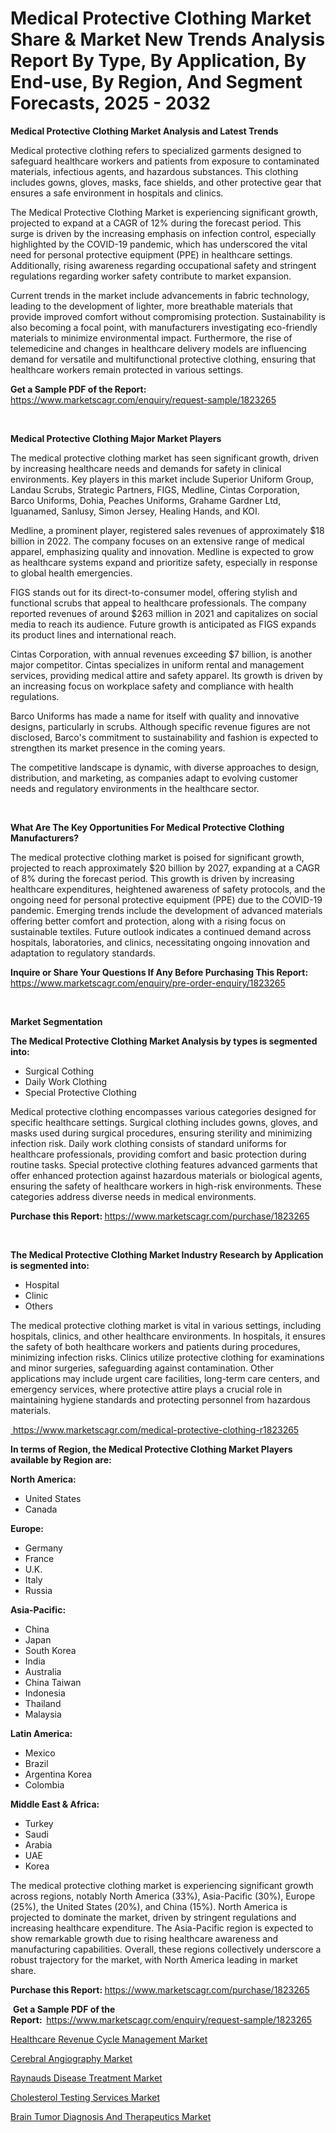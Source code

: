 <p><h1>Medical Protective Clothing Market Share & Market New Trends Analysis Report By Type, By Application, By End-use, By Region, And Segment Forecasts, 2025 - 2032</h1></p><p><strong>Medical Protective Clothing Market Analysis and Latest Trends</strong></p>
<p><p>Medical protective clothing refers to specialized garments designed to safeguard healthcare workers and patients from exposure to contaminated materials, infectious agents, and hazardous substances. This clothing includes gowns, gloves, masks, face shields, and other protective gear that ensures a safe environment in hospitals and clinics.</p><p>The Medical Protective Clothing Market is experiencing significant growth, projected to expand at a CAGR of 12% during the forecast period. This surge is driven by the increasing emphasis on infection control, especially highlighted by the COVID-19 pandemic, which has underscored the vital need for personal protective equipment (PPE) in healthcare settings. Additionally, rising awareness regarding occupational safety and stringent regulations regarding worker safety contribute to market expansion.</p><p>Current trends in the market include advancements in fabric technology, leading to the development of lighter, more breathable materials that provide improved comfort without compromising protection. Sustainability is also becoming a focal point, with manufacturers investigating eco-friendly materials to minimize environmental impact. Furthermore, the rise of telemedicine and changes in healthcare delivery models are influencing demand for versatile and multifunctional protective clothing, ensuring that healthcare workers remain protected in various settings.</p></p>
<p><strong>Get a Sample PDF of the Report:&nbsp;</strong> <a href="https://www.marketscagr.com/enquiry/request-sample/1823265?utm_campaign=2194&utm_medium=2&utm_source=Github&utm_content=ia&utm_term=03032025&utm_id=medical-protective-clothing">https://www.marketscagr.com/enquiry/request-sample/1823265</a></p>
<p>&nbsp;</p>
<p><strong>Medical Protective Clothing Major Market Players</strong></p>
<p><p>The medical protective clothing market has seen significant growth, driven by increasing healthcare needs and demands for safety in clinical environments. Key players in this market include Superior Uniform Group, Landau Scrubs, Strategic Partners, FIGS, Medline, Cintas Corporation, Barco Uniforms, Dohia, Peaches Uniforms, Grahame Gardner Ltd, Iguanamed, Sanlusy, Simon Jersey, Healing Hands, and KOI.</p><p>Medline, a prominent player, registered sales revenues of approximately $18 billion in 2022. The company focuses on an extensive range of medical apparel, emphasizing quality and innovation. Medline is expected to grow as healthcare systems expand and prioritize safety, especially in response to global health emergencies.</p><p>FIGS stands out for its direct-to-consumer model, offering stylish and functional scrubs that appeal to healthcare professionals. The company reported revenues of around $263 million in 2021 and capitalizes on social media to reach its audience. Future growth is anticipated as FIGS expands its product lines and international reach.</p><p>Cintas Corporation, with annual revenues exceeding $7 billion, is another major competitor. Cintas specializes in uniform rental and management services, providing medical attire and safety apparel. Its growth is driven by an increasing focus on workplace safety and compliance with health regulations.</p><p>Barco Uniforms has made a name for itself with quality and innovative designs, particularly in scrubs. Although specific revenue figures are not disclosed, Barco's commitment to sustainability and fashion is expected to strengthen its market presence in the coming years.</p><p>The competitive landscape is dynamic, with diverse approaches to design, distribution, and marketing, as companies adapt to evolving customer needs and regulatory environments in the healthcare sector.</p></p>
<p>&nbsp;</p>
<p><strong>What Are The Key Opportunities For Medical Protective Clothing Manufacturers?</strong></p>
<p><p>The medical protective clothing market is poised for significant growth, projected to reach approximately $20 billion by 2027, expanding at a CAGR of 8% during the forecast period. This growth is driven by increasing healthcare expenditures, heightened awareness of safety protocols, and the ongoing need for personal protective equipment (PPE) due to the COVID-19 pandemic. Emerging trends include the development of advanced materials offering better comfort and protection, along with a rising focus on sustainable textiles. Future outlook indicates a continued demand across hospitals, laboratories, and clinics, necessitating ongoing innovation and adaptation to regulatory standards.</p></p>
<p><strong>Inquire or Share Your Questions If Any Before Purchasing This Report:</strong> <a href="https://www.marketscagr.com/enquiry/pre-order-enquiry/1823265?utm_campaign=2194&utm_medium=2&utm_source=Github&utm_content=ia&utm_term=03032025&utm_id=medical-protective-clothing">https://www.marketscagr.com/enquiry/pre-order-enquiry/1823265</a></p>
<p>&nbsp;</p>
<p><strong>Market Segmentation</strong></p>
<p><strong>The Medical Protective Clothing Market Analysis by types is segmented into:</strong></p>
<p><ul><li>Surgical Cothing</li><li>Daily Work Clothing</li><li>Special Protective Clothing</li></ul></p>
<p><p>Medical protective clothing encompasses various categories designed for specific healthcare settings. Surgical clothing includes gowns, gloves, and masks used during surgical procedures, ensuring sterility and minimizing infection risk. Daily work clothing consists of standard uniforms for healthcare professionals, providing comfort and basic protection during routine tasks. Special protective clothing features advanced garments that offer enhanced protection against hazardous materials or biological agents, ensuring the safety of healthcare workers in high-risk environments. These categories address diverse needs in medical environments.</p></p>
<p><strong>Purchase this Report:&nbsp;</strong><a href="https://www.marketscagr.com/purchase/1823265?utm_campaign=2194&utm_medium=2&utm_source=Github&utm_content=ia&utm_term=03032025&utm_id=medical-protective-clothing">https://www.marketscagr.com/purchase/1823265</a></p>
<p>&nbsp;</p>
<p><strong>The Medical Protective Clothing Market Industry Research by Application is segmented into:</strong></p>
<p><ul><li>Hospital</li><li>Clinic</li><li>Others</li></ul></p>
<p><p>The medical protective clothing market is vital in various settings, including hospitals, clinics, and other healthcare environments. In hospitals, it ensures the safety of both healthcare workers and patients during procedures, minimizing infection risks. Clinics utilize protective clothing for examinations and minor surgeries, safeguarding against contamination. Other applications may include urgent care facilities, long-term care centers, and emergency services, where protective attire plays a crucial role in maintaining hygiene standards and protecting personnel from hazardous materials.</p></p>
<p><a href="https://www.marketscagr.com/medical-protective-clothing-r1823265?utm_campaign=2194&utm_medium=2&utm_source=Github&utm_content=ia&utm_term=03032025&utm_id=medical-protective-clothing">&nbsp;https://www.marketscagr.com/medical-protective-clothing-r1823265</a></p>
<p><strong>In terms of Region, the Medical Protective Clothing Market Players available by Region are:</strong></p>
<p>
    <p> <strong> North America: </strong>
        <ul>
            <li>United States</li>
            <li>Canada</li>
        </ul>
        </p> 
    <p> <strong> Europe: </strong>
        <ul>
            <li>Germany</li>
            <li>France</li>
            <li>U.K.</li>
            <li>Italy</li>
            <li>Russia</li>
        </ul>
        </p> 
    <p> <strong> Asia-Pacific: </strong>
        <ul>
            <li>China</li>
            <li>Japan</li>
            <li>South Korea</li>
            <li>India</li>
            <li>Australia</li>
            <li>China Taiwan</li>
            <li>Indonesia</li>
            <li>Thailand</li>
            <li>Malaysia</li>
        </ul>
        </p> 
    <p> <strong> Latin America: </strong>
        <ul>
            <li>Mexico</li>
            <li>Brazil</li>
            <li>Argentina Korea</li>
            <li>Colombia</li>
        </ul>
        </p> 
    <p> <strong> Middle East & Africa: </strong>
        <ul>
            <li>Turkey</li>
            <li>Saudi</li>
            <li>Arabia</li>
            <li>UAE</li>
            <li>Korea</li>
        </ul>
    </p>
    </p>
<p><p>The medical protective clothing market is experiencing significant growth across regions, notably North America (33%), Asia-Pacific (30%), Europe (25%), the United States (20%), and China (15%). North America is projected to dominate the market, driven by stringent regulations and increasing healthcare expenditure. The Asia-Pacific region is expected to show remarkable growth due to rising healthcare awareness and manufacturing capabilities. Overall, these regions collectively underscore a robust trajectory for the market, with North America leading in market share.</p></p>
<p><strong>Purchase this Report: </strong><a href="https://www.marketscagr.com/purchase/1823265?utm_campaign=2194&utm_medium=2&utm_source=Github&utm_content=ia&utm_term=03032025&utm_id=medical-protective-clothing">https://www.marketscagr.com/purchase/1823265</a></p>
<p>&nbsp;<strong>Get a Sample PDF of the Report:&nbsp;&nbsp;</strong><a href="https://www.marketscagr.com/enquiry/request-sample/1823265?utm_campaign=2194&utm_medium=2&utm_source=Github&utm_content=ia&utm_term=03032025&utm_id=medical-protective-clothing">https://www.marketscagr.com/enquiry/request-sample/1823265</a></p>
<p><strong></strong></p>
<p><p><a href="https://github.com/jenithschijf/Market-Research-Report-List-1/blob/main/healthcare-revenue-cycle-management-market.md?utm_campaign=2194&utm_medium=2&utm_source=Github&utm_content=ia&utm_term=03032025&utm_id=medical-protective-clothing">Healthcare Revenue Cycle Management Market</a></p><p><a href="https://github.com/sderolza/Market-Research-Report-List-1/blob/main/cerebral-angiography-market.md?utm_campaign=2194&utm_medium=2&utm_source=Github&utm_content=ia&utm_term=03032025&utm_id=medical-protective-clothing">Cerebral Angiography Market</a></p><p><a href="https://github.com/daphnyvashdi/Market-Research-Report-List-1/blob/main/raynauds-disease-treatment-market.md?utm_campaign=2194&utm_medium=2&utm_source=Github&utm_content=ia&utm_term=03032025&utm_id=medical-protective-clothing">Raynauds Disease Treatment Market</a></p><p><a href="https://github.com/ijffseandy/Market-Research-Report-List-1/blob/main/cholesterol-testing-services-market.md?utm_campaign=2194&utm_medium=2&utm_source=Github&utm_content=ia&utm_term=03032025&utm_id=medical-protective-clothing">Cholesterol Testing Services Market</a></p><p><a href="https://github.com/voigttyagi/Market-Research-Report-List-1/blob/main/brain-tumor-diagnosis-and-therapeutics-market.md?utm_campaign=2194&utm_medium=2&utm_source=Github&utm_content=ia&utm_term=03032025&utm_id=medical-protective-clothing">Brain Tumor Diagnosis And Therapeutics Market</a></p></p>